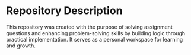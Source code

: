 # Repository Description

This repository was created with the purpose of solving assignment questions and enhancing problem-solving skills by building logic through practical implementation. It serves as a personal workspace for learning and growth.